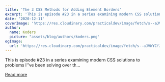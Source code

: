```yaml
---
title: 'The 3 CSS Methods for Adding Element Borders'
excerpt: 'This is episode #23 in a series examining modern CSS solutions to problems I''ve been solving over th...'
date: '2020-12-11'
coverImage: 'https://res.cloudinary.com/practicaldev/image/fetch/s--aJVWYCfJ--/c_imagga_scale,f_auto,fl_progressive,h_420,q_auto,w_1000/https://dev-to-uploads.s3.amazonaws.com/i/8itxuns35jd1dabe87wu.png'
author:
  name: Koders
  picture: "assets/blog/authors/koders.png"
ogImage:
  url: 'https://res.cloudinary.com/practicaldev/image/fetch/s--aJVWYCfJ--/c_imagga_scale,f_auto,fl_progressive,h_420,q_auto,w_1000/https://dev-to-uploads.s3.amazonaws.com/i/8itxuns35jd1dabe87wu.png'
---
```


This is episode #23 in a series examining modern CSS solutions to problems I''ve been solving over th...

[Read more](https://dev.to/5t3ph/the-3-css-methods-for-adding-element-borders-mcb)
